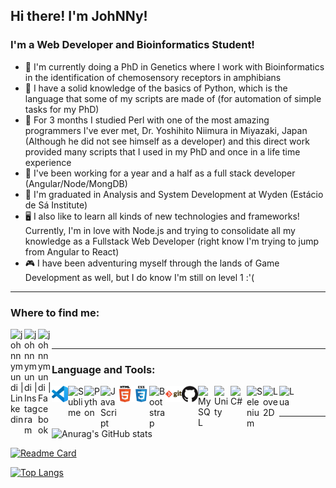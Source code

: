 ## Hi there! I'm JohNNy!

### I'm a Web Developer and Bioinformatics Student!

- :dna: I'm currently doing a PhD in Genetics where I work with Bioinformatics in the identification of chemosensory receptors in amphibians
- :snake: I have a solid knowledge of the basics of Python, which is the language that some of my scripts are made of (for automation of simple tasks for my PhD)
- :japanese_castle: For 3 months I studied Perl with one of the most amazing programmers I've ever met, Dr. Yoshihito Niimura in Miyazaki, Japan (Although he did not see himself as a developer) and this direct work provided many scripts that I used in my PhD and once in a life time experience
- :space_invader: I've been working for a year and a half as a full stack developer (Angular/Node/MongDB)
- :floppy_disk: I'm graduated in Analysis and System Development at Wyden (Estácio de Sá Institute)
- :desktop_computer: I also like to learn all kinds of new technologies and frameworks! Currently, I'm in love with Node.js and trying to consolidate all my knowledge as a Fullstack Web Developer (right know I'm trying to jump from Angular to React)
- :video_game: I have been adventuring myself through the lands of Game Development as well, but I do know I'm still on level 1 :'(

---

### Where to find me:

[<img align="left" alt="johnnymundi | Linkedin" width="22px" src="https://cdn.worldvectorlogo.com/logos/linkedin-icon-2.svg" />][linkedin]
[<img align="left" alt="johnnymundi | Instagram" width="22px" src="https://cdn.worldvectorlogo.com/logos/instagram-2016-6.svg" />][instagram]
[<img align="left" alt="johnnymundi | Facebook" width="22px" src="https://www.svgrepo.com/show/111203/facebook.svg" />][facebook]


<br/>

---

### Language and Tools:


<img align="left" alt="Visual Studio Code" width="26px" src="https://raw.githubusercontent.com/github/explore/80688e429a7d4ef2fca1e82350fe8e3517d3494d/topics/visual-studio-code/visual-studio-code.png" />
<img align="left" alt="Sublime" width="26px" src="https://cdn.worldvectorlogo.com/logos/sublime-text.svg" />
<img align="left" alt="Python" width="26px" src=https://raw.githubusercontent.com/jmnote/z-icons/master/svg/python.svg />
<img align="left" alt="JavaScript" width="26px" src=https://raw.githubusercontent.com/jmnote/z-icons/master/svg/javascript.svg />
<img align="left" alt="HTML5" width="26px" src="https://raw.githubusercontent.com/github/explore/80688e429a7d4ef2fca1e82350fe8e3517d3494d/topics/html/html.png" />
<img align="left" alt="CSS3" width="26px" src="https://raw.githubusercontent.com/github/explore/80688e429a7d4ef2fca1e82350fe8e3517d3494d/topics/css/css.png" />
<img align="left" alt="Bootstrap" width="26px" src="https://camo.githubusercontent.com/bec2c92468d081617cb3145a8f3d8103e268bca400f6169c3a68dc66e05c971e/68747470733a2f2f76352e676574626f6f7473747261702e636f6d2f646f63732f352e302f6173736574732f6272616e642f626f6f7473747261702d6c6f676f2d736861646f772e706e67" />
<img align="left" alt="Git" width="26px" src="https://raw.githubusercontent.com/github/explore/80688e429a7d4ef2fca1e82350fe8e3517d3494d/topics/git/git.png" />
<img align="left" alt="GitHub" width="26px" src="https://raw.githubusercontent.com/github/explore/78df643247d429f6cc873026c0622819ad797942/topics/github/github.png" />
<img align="left" alt="MySQL" width="26px" src="https://cdn.iconscout.com/icon/free/png-512/mysql-19-1174939.png" />
<img align="left" alt="Unity" width="26px" src="https://img.utdstc.com/icon/66c/a93/66ca938e8a1cf7228652dc6317782ba175051740770555eeff3e1b576d060da2:200" />
<img align="left" alt="C#" width="26px" src="https://i.pinimg.com/originals/79/18/66/791866447147ee53f4e65dffdf90d12b.png" />
<img align="left" alt="Selenium" width="26px" src="https://upload.wikimedia.org/wikipedia/commons/d/d5/Selenium_Logo.png" />
<img align="left" alt="Love2D" width="26px" src="https://dashboard.snapcraft.io/site_media/appmedia/2018/05/icon_QyS3RIm.png" />
<img align="left" alt="Lua" width="26px" src="https://cdn.iconscout.com/icon/free/png-512/lua-2336956-1982837.png" />


<br/>
<br/>

---

![Anurag's GitHub stats](https://github-readme-stats.vercel.app/api?username=johnnymundi&show_icons=true&theme=dracula)


[![Readme Card](https://github-readme-stats.vercel.app/api/pin/?username=johnnymundi&repo=Book_API)](https://github.com/anuraghazra/github-readme-stats)


[![Top Langs](https://github-readme-stats.vercel.app/api/top-langs/?username=johnnymundi&layout=compact)](https://github.com/anuraghazra/github-readme-stats)


<br/>
<br/>

[linkedin]: https://www.linkedin.com/in/johnny-sousa-ferreira-487435a8/
[instagram]: https://www.instagram.com/johnnysf/
[facebook]: https://www.facebook.com/johnnymundi/
